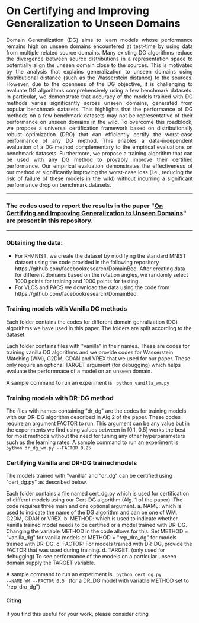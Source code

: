 # On Certifying and Improving Generalization to Unseen Domains

<p align = justify>
Domain Generalization (DG) aims to learn models whose performance remains high on unseen domains encountered at test-time by using data from multiple related source domains. 
Many existing DG algorithms reduce the divergence between source distributions in a representation space to potentially align the unseen domain close to the sources. 
This is motivated by the analysis that explains generalization to unseen domains using distributional distance (such as the Wasserstein distance) to the sources.
However, due to the openness of the DG objective, it is challenging to evaluate DG algorithms comprehensively using a few benchmark datasets.
In particular, we demonstrate that accuracy of the models trained with DG methods varies significantly across unseen domains, generated from popular benchmark datasets.
This highlights that the performance of DG methods on a few benchmark datasets may not be representative of their performance on unseen domains in the wild.
To overcome this roadblock, we propose a universal certification framework based on distributionally robust optimization (DRO) that can efficiently certify the worst-case performance of any DG method. 
This enables a data-independent evaluation of a DG method complementary to the empirical evaluations on benchmark datasets. 
Furthermore, we propose a training algorithm that can be used with any DG method to provably improve their certified performance.
Our empirical evaluation demonstrates the effectiveness of our method at significantly improving the worst-case loss (i.e., reducing the risk of failure of these models in the wild) without incurring a  significant performance drop on benchmark datasets. 
</p>

<hr>

### The codes used to report the results in the paper <b>"[On Certifying and Improving Generalization to Unseen Domains](https://arxiv.org/abs/2107.03919)"</b> are present in this repository.
<hr>


### Obtaining the data:
<ul>
<li> For R-MNIST, we create the dataset by modifying the standard MNIST dataset using the code provided in the following repository https://github.com/facebookresearch/DomainBed. After creating data for different domains based on the rotation angles, we randomly select 1000 points for training and 1000 points for testing.
<li> For VLCS and PACS we download the data using the code from https://github.com/facebookresearch/DomainBed.
</ul>
	

	
### Training models with Vanilla DG methods
Each folder contains the codes for different domain genralization (DG) algorithms we have used in this paper. The folders are split according to the dataset.

Each folder contains files with "vanilla" in their names. These are codes for training vanilla DG algorithms and we provide codes for Wasserstein Matching (WM), G2DM, CDAN and VREX that we used for our paper. These only require an optional TARGET argument (for debugging) which helps evaluate the performnace of a model on an unseen domain.

A sample command to run an experiment is <code> python vanilla_wm.py </code>

### Training models with DR-DG method 
The files with names containing "dr_dg" are the codes for training models with our DR-DG algorithm described in Alg 2 of the paper. These codes require an argument FACTOR to run. This argument can be any value but in the experiments we find using values between in [0.1, 0.5] works the best for most methods without the need for tuning any other hyperparameters such as the learning rates. 
A sample command to run an experiment is <code> python dr_dg_wm.py --FACTOR 0.25 </code>

### Certifying Vanilla and DR-DG trained models
The models trained with "vanilla" and "dr_dg" can be certified using "cert_dg.py" as described below.

Each folder contains a file named cert_dg.py which is used for certification of differnt models using our Cert-DG algorithm (Alg. 1 of the paper). The code requires three main and one optional argument.
	a. NAME: which is used to indicate the name of the DG algorithm and can be one of WM, G2DM, CDAN or VREX.
	b. METHOD: which is used to indicate whether Vanilla trained model needs to be certified or a model trained with DR-DG. Changing the variable METHOD in the code allows for this. Set METHOD = "vanilla_dg" for vanilla models or METHOD = "rep_dro_dg" for models trained with DR-DG.
	c. FACTOR: For models trained with DR-DG, provide the FACTOR that was used during training. 
	d. TARGET: (only used for debugging) To see performance of the models on a particular unseen domain supply the TARGET variable.
	
A sample command to run an experiment is <code> python cert_dg.py --NAME WM --FACTOR 0.5 </code> (for a DR_DG model with variable METHOD set to "rep_dro_dg")
  
#### Citing

If you find this useful for your work, please consider citing
<pre>
<code>

</code>
</pre>
	
